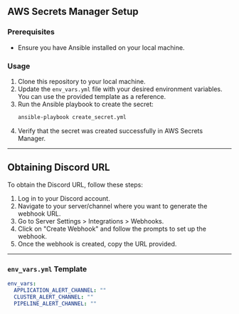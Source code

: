 ## AWS Secrets Manager Setup

### Prerequisites
- Ensure you have Ansible installed on your local machine.

### Usage
1. Clone this repository to your local machine.
2. Update the `env_vars.yml` file with your desired environment variables. You can use the provided template as a reference.
3. Run the Ansible playbook to create the secret:
    ```bash
    ansible-playbook create_secret.yml
    ```
4. Verify that the secret was created successfully in AWS Secrets Manager.

---

## Obtaining Discord URL

To obtain the Discord URL, follow these steps:

1. Log in to your Discord account.
2. Navigate to your server/channel where you want to generate the webhook URL.
3. Go to Server Settings > Integrations > Webhooks.
4. Click on "Create Webhook" and follow the prompts to set up the webhook.
5. Once the webhook is created, copy the URL provided.

---

### `env_vars.yml` Template

```yaml
env_vars:
  APPLICATION_ALERT_CHANNEL: ""
  CLUSTER_ALERT_CHANNEL: ""
  PIPELINE_ALERT_CHANNEL: ""
```